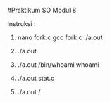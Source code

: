 #Praktikum SO Modul 8

Instruksi :

1. nano fork.c
   gcc fork.c
   ./a.out

2. ./a.out
3. ./a.out /bin/whoami whoami
4. ./a.out stat.c
5. ./a.out /
